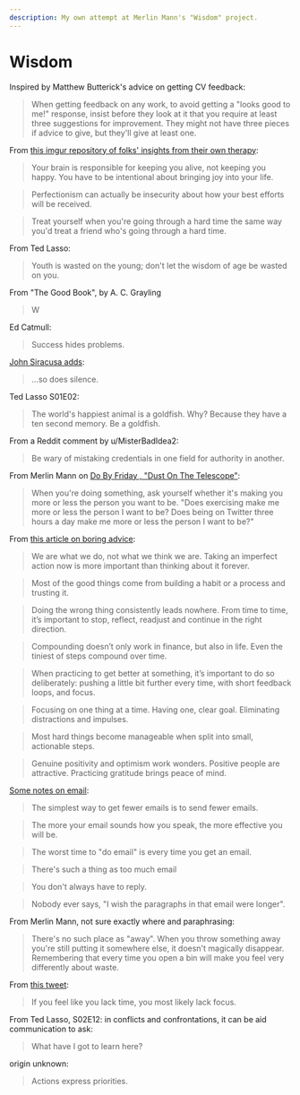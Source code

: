 ```yaml
---
description: My own attempt at Merlin Mann's "Wisdom" project.
---
```


# Wisdom

Inspired by Matthew Butterick's advice on getting CV feedback:

> When getting feedback on any work, to avoid getting a "looks good to me!" response, insist before they look at it that you require at least three suggestions for improvement. They might not have three pieces if advice to give, but they'll give at least one.


From [this imgur repository of folks' insights from their own therapy](https://imgur.com/gallery/t9bx2Z2):

> Your brain is responsible for keeping you alive, not keeping you happy. You have to be intentional about bringing joy into your life.

> Perfectionism can actually be insecurity about how your best efforts will be received.

> Treat yourself when you're going through a hard time the same way you'd treat a friend who's going through a hard time.

From Ted Lasso:

> Youth is wasted on the young; don't let the wisdom of age be wasted on you. 

From "The Good Book", by A. C. Grayling

> W

Ed Catmull:

> Success hides problems.


[John Siracusa adds](https://pca.st/episode/ff7a17be-fe56-4eb5-bc3e-cc1c5c38f07b?t=4575.0):

> …so does silence.


Ted Lasso S01E02:

> The world's happiest animal is a goldfish. Why? Because they have a ten second memory. Be a goldfish.


From a Reddit comment by u/MisterBadIdea2:


> Be wary of mistaking credentials in one field for authority in another.


From Merlin Mann on [Do By Friday , "Dust On The Telescope"](https://pca.st/episode/658d35d0-c150-0134-10c4-25324e2a541d):


> When you're doing something, ask yourself whether it's making you more or less the person you want to be. "Does exercising make me more or less the person I want to be? Does being on Twitter three hours a day make me more or less the person I want to be?"


From [this article on boring advice](http://nywkap.com/other/follow-boring-advice.html):

> We are what we do, not what we think we are. Taking an imperfect action now is more important than thinking about it forever.

> Most of the good things come from building a habit or a process and trusting it.

> Doing the wrong thing consistently leads nowhere. From time to time, it’s important to stop, reflect, readjust and continue in the right direction.

> Compounding doesn’t only work in finance, but also in life. Even the tiniest of steps compound over time.

> When practicing to get better at something, it’s important to do so deliberately: pushing a little bit further every time, with short feedback loops, and focus.

> Focusing on one thing at a time. Having one, clear goal. Eliminating distractions and impulses.

> Most hard things become manageable when split into small, actionable steps.

> Genuine positivity and optimism work wonders. Positive people are attractive. Practicing gratitude brings peace of mind.

[Some notes on email](https://joshspector.com/one-sentence-email-tips/):

> The simplest way to get fewer emails is to send fewer emails. 

> The more your email sounds how you speak, the more effective you will be. 

> The worst time to "do email" is every time you get an email.

> There's such a thing as too much email

> You don't always have to reply.

> Nobody ever says, "I wish the paragraphs in that email were longer".

From Merlin Mann, not sure exactly where and paraphrasing:

> There's no such place as "away". When you throw something away you're still putting it somewhere else, it doesn't magically disappear. Remembering that every time you open a bin will make you feel very differently about waste.

From [this tweet](https://twitter.com/anthilemoon/status/1443485224092913669):

> If you feel like you lack time, you most likely lack focus.

From Ted Lasso, S02E12: in conflicts and confrontations, it can be aid communication to ask:

> What have I got to learn here?

origin unknown:

> Actions express priorities.

